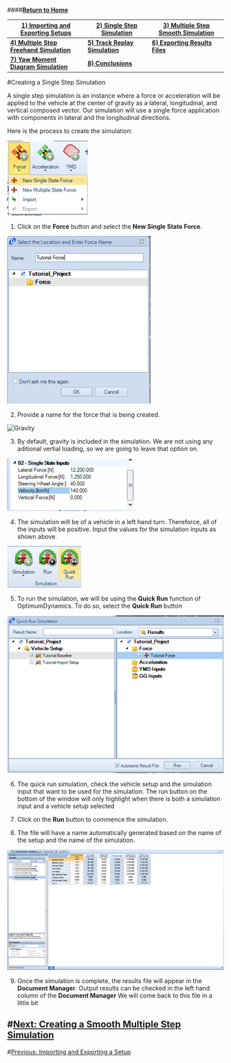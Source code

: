 ####__[Return to Home](1_Tutorial_2.md)__

[1) Importing and Exporting Setups](2_ImportExport.md)|[2) Single Step Simulation](3_SingleStepSim.md)|[3) Multiple Step Smooth Simulation](4_MultiStepSim.md)
-|-|-
[__4) Multiple Step Freehand Simulation__](5_MultiStepRough.md)|[__5) Track Replay Simulation__](6_TrackReplay.md)|[__6) Exporting Results Files__](7_ExportResults.md)
[__7) Yaw Moment Diagram Simulation__](8_YMDSim.md)|[__8) Conclusions__](9_Conclusions.md)


#Creating a Single Step Simulation

A single step simulation is an instance where a force or acceleration will be applied to the vehicle at the center of gravity as a lateral, longitudinal, and vertical composed vector.  Our simulation will use a single force application with components in lateral and the longitudinal directions.

Here is the process to create the simulation:

![New Single State](../img/single_force.png)

1) Click on the __Force__ button and select the __New Single State Force__.

![Force Name](../img/force_name.png)

2) Provide a name for the force that is being created.

![Gravity](include_gravity.png)

3) By default, gravity is included in the simulation.  We are not using any aditional vertial loading, so we are going to leave that option on.

![Lateral Force](../img/lateral_force.png)

4) The simulation will be of a vehicle in a left hand turn. Thereforce, all of the inputs will be positive. Input the values for the simulation inputs as shown above.

![Quick Run](../img/quick_run.png)

5) To run the simulation, we will be using the __Quick Run__ function of OptimumDynamics. To do so, select the __Quick Run__ button

![Quick Run Parameters](../img/quickrun_param.png)

6) The quick run simulation, check the vehicle setup and the simulation input that want to be used for the simulation. The run button on the bottom of the window will only highlight when there is both a simulation input and a vehicle setup selected

7) Click on the __Run__ button to commence the simulation.

8) The file will have a name automatically generated based on the name of the setup and the name of the simulation.

![Results File](../img/results_file.png)

9) Once the simulation is complete, the results file will appear in the __Document Manager__. Output results can be checked in the left hand column of the __Document Manager__ We will come back to this file in a little bit

#[Next: Creating a Smooth Multiple Step Simulation](4_MultiStepSim.md)
--------------------------------------------------------
#[Previous: Importing and Exporting a Setup](2_ImportExport.md)